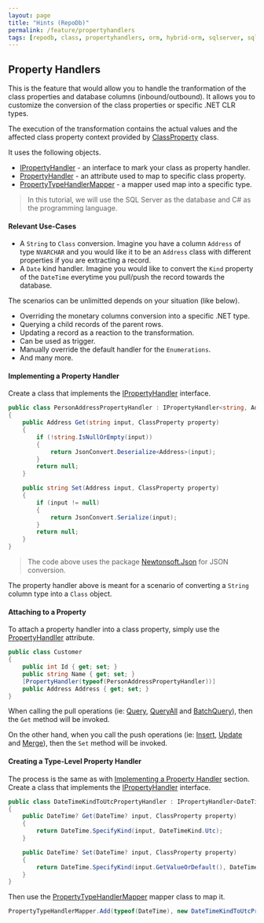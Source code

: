 ```yaml
---
layout: page
title: "Hints (RepoDb)"
permalink: /feature/propertyhandlers
tags: [repodb, class, propertyhandlers, orm, hybrid-orm, sqlserver, sqlite, mysql, postgresql]
---
```


## Property Handlers

This is the feature that would allow you to handle the tranformation of the class properties and database columns (inbound/outbound). It allows you to customize the conversion of the class properties or specific .NET CLR types.

The execution of the transformation contains the actual values and the affected class property context provided by [ClassProperty](/class/classproperty) class.

It uses the following objects.

- [IPropertyHandler](/interface/ipropertyhandler) - an interface to mark your class as property handler.
- [PropertyHandler](/attribute/propertyhandler) - an attribute used to map to specific class property.
- [PropertyTypeHandlerMapper](/mapper/propertytypehandlermapper) - a mapper used map into a specific type.

> In this tutorial, we will use the SQL Server as the database and C# as the programming language.

#### Relevant Use-Cases

- A `String` to `Class` conversion. Imagine you have a column `Address` of type `NVARCHAR` and you would like it to be an `Address` class with different properties if you are extracting a record.
- A `Date` kind handler. Imagine you would like to convert the `Kind` property of the `DateTime` everytime you pull/push the record towards the database.

The scenarios can be unlimitted depends on your situation (like below).

- Overriding the monetary columns conversion into a specific .NET type.
- Querying a child records of the parent rows.
- Updating a record as a reaction to the transformation.
- Can be used as trigger.
- Manually override the default handler for the `Enumerations`.
- And many more.

#### Implementing a Property Handler

Create a class that implements the [IPropertyHandler](/interface/ipropertyhandler) interface.

```csharp
public class PersonAddressPropertyHandler : IPropertyHandler<string, Address>
{
    public Address Get(string input, ClassProperty property)
    {
        if (!string.IsNullOrEmpty(input))
        {
            return JsonConvert.Deserialize<Address>(input);
        }
        return null;
    }

    public string Set(Address input, ClassProperty property)
    {
        if (input != null)
        {
            return JsonConvert.Serialize(input);
        }
        return null;
    }
}
```

> The code above uses the package [Newtonsoft.Json](https://www.nuget.org/packages/Newtonsoft.Json) for JSON conversion.

The property handler above is meant for a scenario of converting a `String` column type into a `Class` object.

#### Attaching to a Property

To attach a property handler into a class property, simply use the [PropertyHandller](/attribute/propertyhandler) attribute.

```csharp
public class Customer
{
    public int Id { get; set; }
    public string Name { get; set; }
    [PropertyHandler(typeof(PersonAddressPropertyHandler))]
    public Address Address { get; set; }
}
```

When calling the pull operations (ie: [Query](/operation/query), [QueryAll](/operation/queryall) and [BatchQuery](/operation/batchquery)), then the `Get` method will be invoked.

On the other hand, when you call the push operations (ie: [Insert](/operation/insert), [Update](/operation/update) and [Merge](/operation/merge)), then the `Set` method will be invoked. 

#### Creating a Type-Level Property Handler

The process is the same as with [Implementing a Property Handler](#implementing-a-property-handler) section. Create a class that implements the [IPropertyHandler](/interface/ipropertyhandler) interface.

```csharp
public class DateTimeKindToUtcPropertyHandler : IPropertyHandler<DateTime?, DateTime?>
{
    public DateTime? Get(DateTime? input, ClassProperty property)
    {
        return DateTime.SpecifyKind(input, DateTimeKind.Utc);
    }

    public DateTime? Set(DateTime? input, ClassProperty property)
    {
        return DateTime.SpecifyKind(input.GetValueOrDefault(), DateTimeKind.Unspecified);
    }
}
```

Then use the [PropertyTypeHandlerMapper](/mapper/propertytypehandlermapper) mapper class to map it.

```csharp
PropertyTypeHandlerMapper.Add(typeof(DateTime), new DateTimeKindToUtcPropertyHandler(), true);
```
